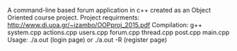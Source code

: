 A command-line based forum application in c++ created as an Object Oriented course project.
Project requirments: http://www.di.uoa.gr/~izambo/OOPproj_2015.pdf
Compilation: g++ system.cpp actions.cpp users.cpp forum.cpp thread.cpp post.cpp main.cpp
Usage: ./a.out (login page) 
or ./a.out -R (register page)